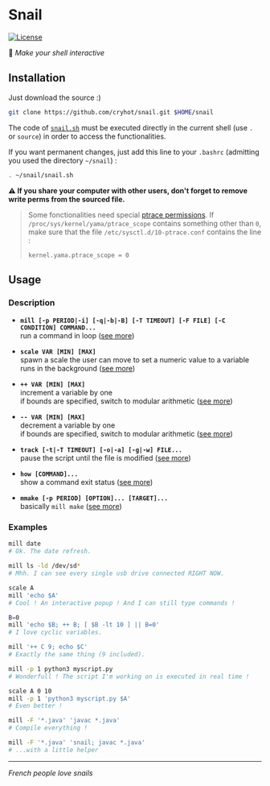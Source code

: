 # Snail
[![License](http://img.shields.io/badge/License-MIT-brightgreen.svg)](LICENSE)

:snail: _Make your shell interactive_

## Installation
Just download the source :)
```sh
git clone https://github.com/cryhot/snail.git $HOME/snail
```
The code of [`snail.sh`](snail.sh) must be executed directly in the current shell (use `.` or `source`) in order to access the functionalities.

If you want permanent changes, just add this line to your `.bashrc` (admitting you used the directory `~/snail`) :
```sh
. ~/snail/snail.sh
```
**:warning: If you share your computer with other users, don't forget to remove write perms from the sourced file.**

> Some fonctionalities need special [ptrace permissions](https://www.kernel.org/doc/Documentation/security/Yama.txt). If `/proc/sys/kernel/yama/ptrace_scope` contains something other than `0`, make sure that the file `/etc/sysctl.d/10-ptrace.conf` contains the line :
>
>     kernel.yama.ptrace_scope = 0

## Usage

### Description

- **`mill [-p PERIOD|-i] [-q|-b|-B] [-T TIMEOUT] [-F FILE] [-C CONDITION] COMMAND...`**  
  run a command in loop ([see more][man mill])  

- **`scale VAR [MIN] [MAX]`**  
  spawn a scale the user can move to set a numeric value to a variable  
  runs in the background ([see more][man scale])  

- **`++ VAR [MIN] [MAX]`**  
  increment a variable by one  
  if bounds are specified, switch to modular arithmetic ([see more][man ++])  

- **`-- VAR [MIN] [MAX]`**  
  decrement a variable by one  
  if bounds are specified, switch to modular arithmetic ([see more][man --])  

- **`track [-t|-T TIMEOUT] [-o|-a] [-g|-w] FILE...`**  
  pause the script until the file is modified ([see more][man track])  

- **`how [COMMAND]...`**  
  show a command exit status ([see more][man how]) 

- **`mmake [-p PERIOD] [OPTION]... [TARGET]...`**  
  basically `mill make` ([see more][man mmake])  

### Examples

```sh
mill date
# Ok. The date refresh.

mill ls -ld /dev/sd*
# Mhh. I can see every single usb drive connected RIGHT NOW.

scale A
mill 'echo $A'
# Cool ! An interactive popup ! And I can still type commands !

B=0
mill 'echo $B; ++ B; [ $B -lt 10 ] || B=0'
# I love cyclic variables.

mill '++ C 9; echo $C'
# Exactly the same thing (9 included).

mill -p 1 python3 myscript.py
# Wonderfull ! The script I'm working on is executed in real time !

scale A 0 10
mill -p 1 'python3 myscript.py $A'
# Even better !

mill -F '*.java' 'javac *.java'
# Compile everything !

mill -F '*.java' 'snail; javac *.java'
# ...with a little helper
```

-----
_French people love snails_



[man mill]:  https://github.com/cryhot/snail/wiki/man-mill  "man mill"
[man scale]: https://github.com/cryhot/snail/wiki/man-scale "man scale"
[man ++]:    https://github.com/cryhot/snail/wiki/man-++    "man ++"
[man --]:    https://github.com/cryhot/snail/wiki/man-‐‐    "man --"
[man track]: https://github.com/cryhot/snail/wiki/man-track "man track"
[man how]:   https://github.com/cryhot/snail/wiki/man-how   "man how"
[man mmake]: https://github.com/cryhot/snail/wiki/man-mmake "man mmake"
[man snail]: https://github.com/cryhot/snail/wiki/man-snail "man snail"
